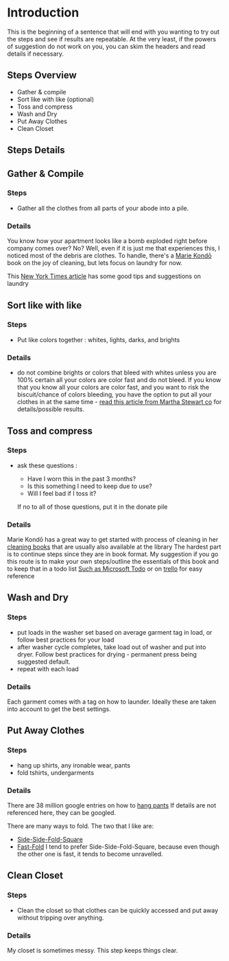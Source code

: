 # Introduction 
This is the beginning of a sentence that will end with you wanting to try out the steps and see if results are repeatable. At the very least, if the powers of suggestion do not work on you, you can skim the headers and read details if necessary. 

## Steps Overview
- Gather & compile 
- Sort like with like (optional)
- Toss and compress
- Wash and Dry
- Put Away Clothes
- Clean Closet 
## Steps Details 

## Gather & Compile
### Steps
- Gather all the clothes from all parts of your abode into a pile. 
### Details
You know how your apartment looks like a bomb exploded right before company comes over? No? Well, even if it is just me that experiences this, I noticed most of the debris are clothes. 
To handle, there's a [Marie Kondō](https://www.amazon.com/Spark-Joy-Illustrated-Organizing-Changing/dp/1607749726/ref=pd_bxgy_img_2/135-0179507-4021512?_encoding=UTF8&pd_rd_i=1607749726&pd_rd_r=36edd0e0-a5df-453b-869c-2f41fcab3026&pd_rd_w=NBvx7&pd_rd_wg=aioDZ&pf_rd_p=f325d01c-4658-4593-be83-3e12ca663f0e&pf_rd_r=73240SB1HY9ZGE646137&psc=1&refRID=73240SB1HY9ZGE646137) book on the joy of cleaning, but lets focus on laundry for now.

This [New York Times article](nytimes.com/guides/smarterliving/how-to-do-laundry) has some good tips and suggestions on laundry

## Sort like with like 
### Steps
 - Put like colors together : whites, lights, darks, and brights 
### Details
 - do not combine brights or colors that bleed with whites unless you are 100% certain all your colors are color fast and do not bleed. If you know that you know all your colors are color fast, and you want to risk the biscuit/chance of colors bleeding, you have the option to put all your clothes in at the same time - [read this article from Martha Stewart co](https://www.marthastewart.com/267832/the-wash-cycle) for details/possible results. 

## Toss and compress
### Steps
- ask these questions : 
    - Have I worn this in the past 3 months? 
    - Is this something I need to keep due to use? 
    - Will I feel bad if I toss it? 
    
    If no to all of those questions, put it in the donate pile 
### Details
Marie Kondō has a great way to get started with process of cleaning in her [cleaning books](https://www.amazon.com/Spark-Joy-Illustrated-Organizing-Changing/dp/1607749726/ref=pd_bxgy_img_2/135-0179507-4021512?_encoding=UTF8&pd_rd_i=1607749726&pd_rd_r=36edd0e0-a5df-453b-869c-2f41fcab3026&pd_rd_w=NBvx7&pd_rd_wg=aioDZ&pf_rd_p=f325d01c-4658-4593-be83-3e12ca663f0e&pf_rd_r=73240SB1HY9ZGE646137&psc=1&refRID=73240SB1HY9ZGE646137) that are usually also available at the library   The hardest part is to continue steps since they are in book format. My suggestion if you go this route is to make your own steps/outline the essentials of this book and to keep that in a todo list [Such as Microsoft Todo](https://todo.microsoft.com) or on [trello](https://trello.com) for easy reference 


## Wash and Dry
### Steps 
- put loads in the washer set based on average garment tag in load, or follow best practices for your load
- after washer cycle completes, take load out of washer and put into dryer. Follow best practices for drying - permanent press being suggested default. 
- repeat with each load
### Details
Each garment comes with a tag on how to launder. Ideally these are taken into account to get the best settings.  

## Put Away Clothes
### Steps
- hang up shirts, any ironable wear, pants
- fold tshirts, undergarments 
### Details
There are 38 million google entries on how to [hang pants](https://www.google.com/search?rlz=1C1CHBF_enUS878US878&sxsrf=ALeKk00lJMrhTsRdjMQK5ddezuysi3TQNA%3A1606668895579&ei=X9LDX4jvIqaP9PwPiviLsAE&q=how+to+hang+up+dress+pants&oq=how+to+hang+up+dress+pants&gs_lcp=CgZwc3ktYWIQAzIFCAAQyQMyBggAEBYQHjIGCAAQFhAeMgYIABAWEB4yBggAEBYQHjoECAAQRzoECCMQJzoECAAQQzoLCC4QsQMQxwEQowI6DgguELEDEIMBEMcBEKMCOgIIADoFCAAQkQI6BwgAEMkDEEM6BwgAEBQQhwI6CggAEMkDEBQQhwI6CAghEBYQHRAeUIwhWIFEYMFFaAFwAngAgAGKAYgBiQ6SAQQyNS4ymAEAoAEBqgEHZ3dzLXdpesgBCMABAQ&sclient=psy-ab&ved=0ahUKEwjImquGnKjtAhWmB50JHQr8AhYQ4dUDCA0&uact=5)
If details are not referenced here, they can be googled. 

There are many ways to fold. The two that I like are: 
- [Side-Side-Fold-Square](https://youtu.be/AcZ5wS5HCrM?t=91)
- [Fast-Fold](https://www.youtube.com/watch?v=uz6rjbw0ZA0)
I tend to prefer Side-Side-Fold-Square, because even though the other one is fast, it tends to become unravelled. 

##  Clean Closet 
### Steps
- Clean the closet so that clothes can be quickly accessed and put away without tripping over anything. 
### Details
My closet is sometimes messy. This step keeps things clear. 

